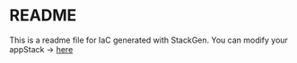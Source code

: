 # README
This is a readme file for IaC generated with StackGen.
You can modify your appStack -> [here](http://main.dev.stackgen.com/appstacks/7ade7110-374e-46d8-ab5f-a4ddb9eee996)
